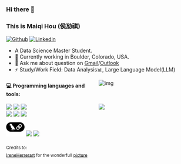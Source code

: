 ### Hi there 👋 
### This is Maiqi Hou (侯劢祺)

[![Github](https://img.shields.io/badge/-Github-000?style=flat&logo=Github&logoColor=white)](https://github.com/HLeoF)
[![Linkedin](https://img.shields.io/badge/-LinkedIn-blue?style=flat&logo=Linkedin&logoColor=white)](https://www.linkedin.com/in/MaiqiH/)

- A Data Science Master Student.
- 🌱 Currently working in Boulder, Colorado, USA.
- 💬 Ask me about question on [Gmail](mailto:hmqf9819@gmail.com)/[Outlook](mailto:maiqi.hou@colorado.edu)
- ⚡ Study/Work Field: Data Analysis📊, Large Language Model(LLM)

<img align="right" alt="img" src="" width="50%" height="auto" />


#### :computer: Programming languages and tools: 
<p>
	<img width="50%" align="right" src="https://github-readme-stats.vercel.app/api?username=HLeoF&show_icons=true&hide_border=true" />

<code><img width="10%" src="https://www.vectorlogo.zone/logos/java/java-ar21.svg"></code>
<code><img width="10%" src="https://www.vectorlogo.zone/logos/python/python-ar21.svg"></code>
<code><img width="8%" src="https://www.vectorlogo.zone/logos/r-project/r-project-icon.svg"></code>
<br />
<code><img width="10%" src="https://www.vectorlogo.zone/logos/pocoo_flask/pocoo_flask-ar21.svg"></code>
<code><img width="10%" src="https://www.vectorlogo.zone/logos/mysql/mysql-ar21.svg"></code>
<code><img width="10%" src="https://github.com/isocpp/logos/blob/master/cpp_logo.svg"></code>
<br />
<code><img width="10%" src="https://github.com/simple-icons/simple-icons/blob/master/icons/langchain.svg"></code>
<code><img width="10%" src="https://www.vectorlogo.zone/logos/apache_hadoop/apache_hadoop-ar21.svg"></code>
<code><img width="10%" src="https://www.vectorlogo.zone/logos/git-scm/git-scm-ar21.svg"></code>
</p>

<sub>Credits to: <br/>[IreneHerrerart](https://www.artstation.com/ireneherrera) for the wonderfull [picture](https://github.com/FernandoRoldan93/FernandoRoldan93/blob/master/cover_image.jpg)</sub>
